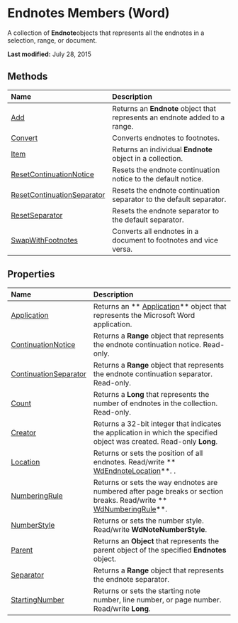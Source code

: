 
# Endnotes Members (Word)
A collection of  **Endnote**objects that represents all the endnotes in a selection, range, or document.

 **Last modified:** July 28, 2015


## Methods



|**Name**|**Description**|
|:-----|:-----|
| [Add](6931462d-ee52-862b-3c63-127ebc828c5e.md)|Returns an  **Endnote** object that represents an endnote added to a range.|
| [Convert](f351e0f2-ec4c-a9db-a119-1ebe3bb67319.md)|Converts endnotes to footnotes.|
| [Item](95fdbb34-ab7a-b662-dabe-f82cbbe93004.md)|Returns an individual  **Endnote** object in a collection.|
| [ResetContinuationNotice](b7565c90-6aaa-1154-ce45-61b43149ecb0.md)|Resets the endnote continuation notice to the default notice.|
| [ResetContinuationSeparator](92de72c3-ab86-77e8-5047-928c145560cf.md)|Resets the endnote continuation separator to the default separator.|
| [ResetSeparator](9d525a4b-d3ed-5a31-9c07-1c19129cd171.md)|Resets the endnote separator to the default separator.|
| [SwapWithFootnotes](b95f65e3-16aa-1290-f47c-6cfe1c7849d7.md)|Converts all endnotes in a document to footnotes and vice versa.|

## Properties



|**Name**|**Description**|
|:-----|:-----|
| [Application](f85880d9-1f1a-ff79-b58d-e20e311c8938.md)|Returns an  ** [Application](d1cf6f8f-4e88-bf01-93b4-90a83f79cb44.md)** object that represents the Microsoft Word application.|
| [ContinuationNotice](3d2007df-756e-17f9-ce7c-269fa633503b.md)|Returns a  **Range** object that represents the endnote continuation notice. Read-only.|
| [ContinuationSeparator](4f62aa74-5c9e-6f95-ddc5-ff02c9a00bcf.md)|Returns a  **Range** object that represents the endnote continuation separator. Read-only.|
| [Count](489bf700-45c1-f6a3-9842-3b22933be1c0.md)|Returns a  **Long** that represents the number of endnotes in the collection. Read-only.|
| [Creator](01b4e67b-b7d3-36ed-b58c-a0aab01035e7.md)|Returns a 32-bit integer that indicates the application in which the specified object was created. Read-only  **Long**.|
| [Location](948dd801-4ae3-0063-0bfd-28ea141d0b69.md)|Returns or sets the position of all endnotes. Read/write  ** [WdEndnoteLocation](dd9a3923-7948-8512-ed63-8679b8788275.md)**. .|
| [NumberingRule](8f21cc55-b065-86fc-0bc5-d54e9f0e58ac.md)|Returns or sets the way endnotes are numbered after page breaks or section breaks. Read/write  ** [WdNumberingRule](70993a58-4b2c-e809-ab71-ca1701539483.md)**.|
| [NumberStyle](9157acf1-6452-ec85-5032-66cf960b94f4.md)|Returns or sets the number style. Read/write  **WdNoteNumberStyle**.|
| [Parent](6dbb5268-d66e-68db-ec7f-1b1291cd64fe.md)|Returns an  **Object** that represents the parent object of the specified **Endnotes** object.|
| [Separator](e5085dbe-f9ab-33ec-d23e-4f488dc3eda3.md)|Returns a  **Range** object that represents the endnote separator.|
| [StartingNumber](32e8e638-4782-a841-b971-d389406518db.md)|Returns or sets the starting note number, line number, or page number. Read/write  **Long**.|
